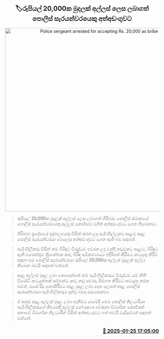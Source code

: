 <p align='center'><b><h2 align='center' title='Police sergeant arrested for accepting Rs. 20,000 as bribe'>🏷රුපියල් 20,000ක මුදලක් අල්ලස් ලෙස ලබාගත් පොලිස් සැරයන්වරයෙකු අත්අඩංගුවට</h2></b></p>
<p align='center'><img src='https://helakuru.sgp1.cdn.digitaloceanspaces.com/esana/images/lib/arrested2[1].jpg' width='600' alt='Police sergeant arrested for accepting Rs. 20,000 as bribe'></p>

> රුපියල් 20,000ක මුදලක් අල්ලස් ලෙස ලබාගත් ගිරිබාව පොලිස් ස්ථානයේ පොලිස් සැරයන්වරයෙකු අල්ලස් කොමිසම මගින් අත්අඩංගුවට ගෙන තිබෙනවා.

> ගිරිබාව ප්‍රදේශයේ පුද්ගලයෙකු විසින් කරන ලද පැමිණිල්ලකට අදාළව අදාළ පොලිස් සැරයන්වරයා මෙලෙස අත්අඩංගුවට ගෙන ඇති බව සඳහන්.

> පැමිණිලිකරු විසින් තම බිරිඳට විරුද්ධව පවරන ලද වන්දි නඩුවකට අදාළව, බිරිඳට ඇති වරෙන්තුව ක්‍රියාත්මක කර, බිරිඳ අධිකරණයට ඉදිරිපත් කිරීමට කටයුතු කිරීම සඳහා එම පොලිස් සැරයන්වරයා රුපියල් 20,000ක අල්ලස් මුදලක් ඉල්ලා තිබෙන බවයි සඳහන් වන්නේ.

> අදාළ අල්ලස් මුදල ලබා නොදෙන්නේ නම් පැමිණිලිකරුට විරුද්ධව යම් නීති විරෝධී කටයුත්තක් සම්බන්ධ කර, නඩු පවරා, සිරගත කිරීමට කටයුතු කරන බවත්, එසේ සිදු නොකිරීමට අදාළ මුදල ලබා දෙන ලෙසත් අදාළ පොලිස් සැරයන්වරයා පැමිණිලිකරුට දැන්වූ බවද පැවසෙනවා.

> ඒ අනුව අදාළ අල්ලස් මුදල ලබා ගැනීමට යාමේදී මෙම පොලිස් නිලධාරියා පැමිණිලිකරුගේ නිවසේදී අල්ලස් හෝ දූෂණ චෝදනා විමර්ශන කොමිෂන් සභාවේ විමර්ශන නිලධාරීන් විසින් අත්අඩංගුවට ගත් බවයි වැඩිදුරටත් සඳහන් වන්නේ.



<h3 align='right'><a href='https://www.helakuru.lk/esana/p/106878/'>📅 2025-01-25 17:05:00</a></h3>
